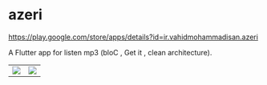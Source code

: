 # azeri

https://play.google.com/store/apps/details?id=ir.vahidmohammadisan.azeri

A Flutter app for listen mp3 (bloC , Get it , clean architecture).


|     |      |
|------------|-------------|
| <img src="I1.png"> | <img src="I2.png"> | 
